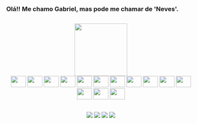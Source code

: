 ### Olá!! Me chamo Gabriel, mas pode me chamar de 'Neves'.
##

<div align="center">
  <div>
  
  <img height="140em" src="https://github-readme-stats.vercel.app/api/top-langs/?username=nevessgabriel&layout=compact&theme=midnight-purple" />
</div>
<div align="center">
<img height="30" width="40" src="https://cdn.jsdelivr.net/gh/devicons/devicon/icons/python/python-original.svg" />
<img height="30" width="40" src="https://cdn.jsdelivr.net/gh/devicons/devicon@latest/icons/django/django-plain-wordmark.svg" />
<img height="30" width="40" src="https://cdn.jsdelivr.net/gh/devicons/devicon/icons/javascript/javascript-original.svg" />
<img height="30" width="40" src="https://cdn.jsdelivr.net/gh/devicons/devicon@latest/icons/typescript/typescript-original.svg" />
<img height="30" width="40" src="https://cdn.jsdelivr.net/gh/devicons/devicon/icons/html5/html5-original.svg" />
<img height="30" width="40" src="https://cdn.jsdelivr.net/gh/devicons/devicon/icons/css3/css3-original.svg" />
<img height="30" width="40" src="https://cdn.jsdelivr.net/gh/devicons/devicon@latest/icons/react/react-original-wordmark.svg">
<img height="30" width="40" src="https://cdn.jsdelivr.net/gh/devicons/devicon/icons/docker/docker-plain.svg" />
<img height="30" width="40" src="https://cdn.jsdelivr.net/gh/devicons/devicon/icons/figma/figma-original.svg" />
<img height="30" width="40" src="https://cdn.jsdelivr.net/gh/devicons/devicon@latest/icons/c/c-original.svg" />
<img height="30" width="40" src="https://cdn.jsdelivr.net/gh/devicons/devicon@latest/icons/java/java-original.svg" />
<img height="30" width="40" src="https://cdn.jsdelivr.net/gh/devicons/devicon@latest/icons/oracle/oracle-original.svg" />
<img height="30" width="40" src="https://cdn.jsdelivr.net/gh/devicons/devicon@latest/icons/sqldeveloper/sqldeveloper-original.svg" />
<img height="30" width="40" src="https://cdn.jsdelivr.net/gh/devicons/devicon@latest/icons/postgresql/postgresql-original-wordmark.svg" />



##

<div align="center">
  <a href="https://www.instagram.com/nevessgabriel/" target="_blank"><img src="https://img.shields.io/badge/-Instagram-%23E4405F?style=for-the-badge&logo=instagram&logoColor=white" target="_blank"></a> 
  <a href = "mailto:gabrielnacosta@outlook.com"><img src="https://img.shields.io/badge/Microsoft_Outlook-0078D4?style=for-the-badge&logo=microsoft-outlook&logoColor=white" target="_blank"></a>
  <a href="https://www.linkedin.com/in/gabrielnevesalves/" target="_blank"><img src="https://img.shields.io/badge/-LinkedIn-%230077B5?style=for-the-badge&logo=linkedin&logoColor=white" target="_blank"></a> 
  <a href="https://open.spotify.com/user/x5y8epyv9dxvhit8szyhg05r7?si=79deff40363a475a" target="_blank"><img src="https://img.shields.io/badge/Spotify-1ED760?style=for-the-badge&logo=spotify&logoColor=white" target="_blank"></a>

